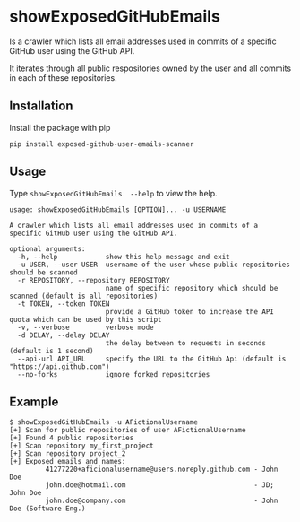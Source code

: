 # showExposedGitHubEmails
Is a crawler which lists all email addresses used in commits of a specific GitHub user using the GitHub API.

It iterates through all public respositories owned by the user and all commits in each of these repositories.  


## Installation

Install the package with pip

    pip install exposed-github-user-emails-scanner

## Usage
Type ```showExposedGitHubEmails  --help``` to view the help.

```
usage: showExposedGitHubEmails [OPTION]... -u USERNAME

A crawler which lists all email addresses used in commits of a specific GitHub user using the GitHub API.

optional arguments:
  -h, --help            show this help message and exit
  -u USER, --user USER  username of the user whose public repositories should be scanned
  -r REPOSITORY, --repository REPOSITORY
                        name of specific repository which should be scanned (default is all repositories)
  -t TOKEN, --token TOKEN
                        provide a GitHub token to increase the API quota which can be used by this script
  -v, --verbose         verbose mode
  -d DELAY, --delay DELAY
                        the delay between to requests in seconds (default is 1 second)
  --api-url API_URL     specify the URL to the GitHub Api (default is "https://api.github.com")
  --no-forks            ignore forked repositories

```

## Example
```
$ showExposedGitHubEmails -u AFictionalUsername
[+] Scan for public repositories of user AFictionalUsername
[+] Found 4 public repositories
[+] Scan repository my_first_project
[+] Scan repository project_2
[+] Exposed emails and names:
         41277220+aficionalusername@users.noreply.github.com - John Doe
         john.doe@hotmail.com                                - JD; John Doe
         john.doe@company.com                                - John Doe (Software Eng.)
```
